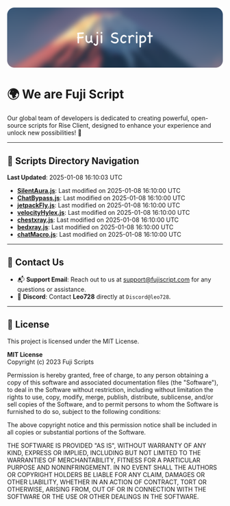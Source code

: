 ![Banner](.github/b.webp)

# 🌍 **We are Fuji Script**

Our global team of developers is dedicated to creating powerful, open-source scripts for Rise Client, designed to enhance your experience and unlock new possibilities! 🌟

---
<!-- SCRIPTS_NAVIGATION_START -->
## 📂 **Scripts Directory Navigation**

**Last Updated**: 2025-01-08 16:10:03 UTC

- **[SilentAura.js](scripts/SilentAura.js)**: Last modified on 2025-01-08 16:10:00 UTC
- **[ChatBypass.js](scripts/ChatBypass.js)**: Last modified on 2025-01-08 16:10:00 UTC
- **[jetpackFly.js](scripts/jetpackFly.js)**: Last modified on 2025-01-08 16:10:00 UTC
- **[velocityHylex.js](scripts/velocityHylex.js)**: Last modified on 2025-01-08 16:10:00 UTC
- **[chestxray.js](scripts/chestxray.js)**: Last modified on 2025-01-08 16:10:00 UTC
- **[bedxray.js](scripts/bedxray.js)**: Last modified on 2025-01-08 16:10:00 UTC
- **[chatMacro.js](scripts/chatMacro.js)**: Last modified on 2025-01-08 16:10:00 UTC

<!-- SCRIPTS_NAVIGATION_END -->

---

## 💬 **Contact Us**  
- 📬 **Support Email**: Reach out to us at [support@fujiscript.com](mailto:support@fujiscript.com) for any questions or assistance.  
- 💬 **Discord**: Contact **Leo728** directly at `Discord@leo728`.

---

## 📜 **License**

This project is licensed under the MIT License.  

**MIT License**  
Copyright (c) 2023 Fuji Scripts  

Permission is hereby granted, free of charge, to any person obtaining a copy of this software and associated documentation files (the "Software"), to deal in the Software without restriction, including without limitation the rights to use, copy, modify, merge, publish, distribute, sublicense, and/or sell copies of the Software, and to permit persons to whom the Software is furnished to do so, subject to the following conditions:  

The above copyright notice and this permission notice shall be included in all copies or substantial portions of the Software.  

THE SOFTWARE IS PROVIDED "AS IS", WITHOUT WARRANTY OF ANY KIND, EXPRESS OR IMPLIED, INCLUDING BUT NOT LIMITED TO THE WARRANTIES OF MERCHANTABILITY, FITNESS FOR A PARTICULAR PURPOSE AND NONINFRINGEMENT. IN NO EVENT SHALL THE AUTHORS OR COPYRIGHT HOLDERS BE LIABLE FOR ANY CLAIM, DAMAGES OR OTHER LIABILITY, WHETHER IN AN ACTION OF CONTRACT, TORT OR OTHERWISE, ARISING FROM, OUT OF OR IN CONNECTION WITH THE SOFTWARE OR THE USE OR OTHER DEALINGS IN THE SOFTWARE.  
